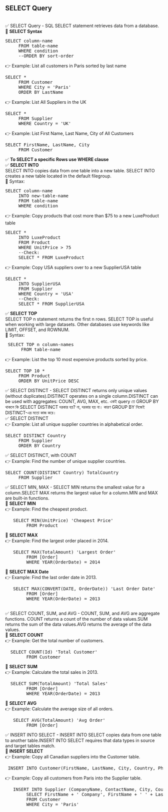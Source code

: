 ## SELECT Query 
<br>
✅ SELECT Query - SQL SELECT statement retrieves data from a database.<br> 
	🔹 <b>SELECT Syntax </b>
<pre>SELECT column-name 
	 FROM table-name 
	 WHERE condition 
	 --ORDER BY sort-order </pre>   
	👉 Example: List all customers in Paris sorted by last name 
<pre>SELECT * 
	 FROM Customer
	 WHERE City = 'Paris'
	 ORDER BY LastName </pre>
	👉 Example: List All Suppliers in the UK
<pre>SELECT * 
	 FROM Supplier
	 WHERE Country = 'UK' </pre>
	👉 Example: List First Name, Last Name, City of All Customers 
<pre>SELECT FirstName, LastName, City
	 FROM Customer </pre> 
✅ <b>To SELECT a specific Rows use WHERE clause</b> <br>
✅ <b>SELECT INTO</b> <br> SELECT INTO copies data from one table into a new table. SELECT INTO creates a new table located in the default filegroup.  <br> 
	🔹 Syntax: 
<pre>SELECT column-name 
	 INTO new-table-name 
	 FROM table-name 
	 WHERE condition </pre>
	👉 Example: Copy products that cost more than $75 to a new LuxeProduct table 
<pre>SELECT * 
	 INTO LuxeProduct 
	 FROM Product
	 WHERE UnitPrice > 75 
	 --Check:
     SELECT * FROM LuxeProduct </pre>
	👉 Example: Copy USA suppliers over to a new SupplierUSA table
<pre>SELECT * 
	 INTO SupplierUSA 
	 FROM Supplier
	 WHERE Country = 'USA' 
	 --Check: 
     SELECT * FROM SupplierUSA </pre>
✅ <b>SELECT TOP</b> <br> SELECT TOP n statement returns the first n rows. SELECT TOP is useful when working with large datasets. Other databases use keywords like LIMIT, OFFSET, and ROWNUM.  <br> 
	🔹 Syntax: 
<pre> SELECT TOP n column-names 
	  FROM table-name  </pre> 
	👉 Example: List the top 10 most expensive products sorted by price.
<pre>SELECT TOP 10 * 
	 FROM Product
	 ORDER BY UnitPrice DESC  </pre>	
✅ SELECT DISTINCT - SELECT DISTINCT returns only unique values (without duplicates).DISTINCT operates on a single column.DISTINCT can be used with aggregates: COUNT, AVG, MAX, etc. একই query তে GROUP BY থাকলে কি SELECT DISTINCT দরকার হয়? না, দরকার হয় না। কারণ GROUP BY নিজেই DISTINCT-এর মতো কাজ করে।  <br> 
✅ SELECT DISTINCT <br> 
	👉 Example: List all unique supplier countries in alphabetical order. 
<pre>SELECT DISTINCT Country
	 FROM Supplier
	 ORDER BY Country</pre>
✅ SELECT DISTINCT, with COUNT <br> 
	👉 Example: Find the number of unique supplier countries. 
<pre>SELECT COUNT(DISTINCT Country) TotalCountry
	 FROM Supplier </pre>		
✅ SELECT MIN, MAX - SELECT MIN returns the smallest value for a column.SELECT MAX returns the largest value for a column.MIN and MAX are built-in functions. <br> 
	🔹 <b>SELECT MIN </b>  <br> 
	👉 Example: Find the cheapest product.  
<pre>   SELECT MIN(UnitPrice) 'Cheapest Price'
		FROM Product </pre> 	
	🔹 <b>SELECT MAX </b>  <br> 
	👉 Example: Find the largest order placed in 2014. 
<pre>   SELECT MAX(TotalAmount) 'Largest Order'
		FROM [Order] 
		WHERE YEAR(OrderDate) = 2014 </pre>	
	🔹 <b>SELECT MAX Date  </b> <br> 
	👉 Example: Find the last order date in 2013.  
<pre>   SELECT MAX(CONVERT(DATE, OrderDate)) 'Last Order Date'
		FROM [Order]
		WHERE YEAR(OrderDate) = 2013 <br> </pre>	
✅ SELECT COUNT, SUM, and AVG - COUNT, SUM, and AVG are aggregate functions. COUNT returns a count of the number of data values.SUM returns the sum of the data values.AVG returns the average of the data values. <br> 
	🔹 <b>SELECT COUNT </b>  <br> 
	👉 Example: Get the total number of customers. 
<pre>  SELECT COUNT(Id) 'Total Customer'
		FROM Customer </pre>		
	🔹 <b>SELECT SUM </b>  <br> 
	👉 Example: Calculate the total sales in 2013. 
<pre>  SELECT SUM(TotalAmount) 'Total Sales'
		FROM [Order]
		WHERE YEAR(OrderDate) = 2013 </pre>
	🔹 <b>SELECT AVG </b>  <br> 
	👉 Example: Calculate the average size of all orders. 
<pre>   SELECT AVG(TotalAmount) 'Avg Order'
		FROM [Order] </pre>
✅ INSERT INTO SELECT - INSERT INTO SELECT copies data from one table to another table.INSERT INTO SELECT requires that data types in source and target tables match. <br> 
	🔹 <b> INSERT SELECT </b> <br> 
	👉 Example: Copy all Canadian suppliers into the Customer table. 
	<pre> INSERT INTO Customer(FirstName, LastName, City, Country, Phone ) </pre>	
	👉 Example: Copy all customers from Paris into the Supplier table.
<pre>   INSERT INTO Supplier (CompanyName, ContactName, City, Country, Phone)
		SELECT FirstName + ' Company', FirstName + ' ' + LastName, City, Country, Phone
		FROM Customer
		WHERE City = 'Paris'
 </pre>
		


  
